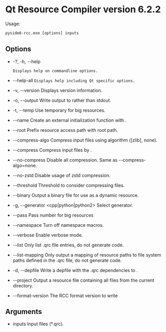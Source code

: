 # Qt Resource Compiler version 6.2.2

Usage:
```cmd
pyside6-rcc.exe [options] inputs
```


## Options

* -?, -h, --help

    `Displays help on commandline options.`


* --help-all
    `Displays help including Qt specific options.`
* -v, --version                         Displays version information.
* -o, --output <file>                   Write output to <file> rather than
                                        stdout.
* -t, --temp <file>                     Use temporary <file> for big resources.
* --name <name>                         Create an external initialization
                                        function with <name>.
* --root <path>                         Prefix resource access path with root
                                        path.
* --compress-algo <algo>                Compress input files using algorithm
                                        <algo> ([zlib], none).
* --compress <level>                    Compress input files by <level>.
* --no-compress                         Disable all compression. Same as
                                        --compress-algo=none.
* --no-zstd                             Disable usage of zstd compression.
* --threshold <level>                   Threshold to consider compressing
                                        files.
* --binary                              Output a binary file for use as a
                                        dynamic resource.
* -g, --generator <cpp|python|python2>  Select generator.
* --pass <number>                       Pass number for big resources
* --namespace                           Turn off namespace macros.
* --verbose                             Enable verbose mode.
* --list                                Only list .qrc file entries, do not
                                        generate code.
* --list-mapping                        Only output a mapping of resource paths
                                        to file system paths defined in the .qrc
                                        file, do not generate code.
* -d, --depfile <file>                  Write a depfile with the .qrc
                                        dependencies to <file>.
* --project                             Output a resource file containing all
                                        files from the current directory.
* --format-version <number>             The RCC format version to write

## Arguments
* inputs                                Input files (*.qrc).
